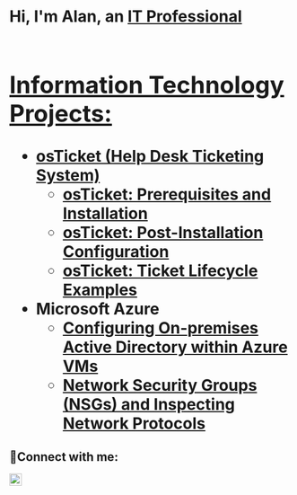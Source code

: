 <h1>Hi, I'm Alan, an <a href="https://www.linkedin.com/in/alan-malone-95a0221a1?lipi=urn%3Ali%3Apage%3Ad_flagship3_profile_view_base_contact_details%3BJLOaBvAESxOaQZFVCJ%2FU7g%3D%3D">IT Professional<h1>

<h2> Information Technology Projects:</h2>

- <b>osTicket (Help Desk Ticketing System)</b>
  - [osTicket: Prerequisites and Installation](https://github.com/newdude1972/osticket-prereqs)
  - [osTicket: Post-Installation Configuration](https://github.com/newdude1972/post-install-config)
  - [osTicket: Ticket Lifecycle Examples](https://github.com/newdude1972/ticket-lifecycle)
- <b>Microsoft Azure</b>
  - [Configuring On-premises Active Directory within Azure VMs](https://github.com/newdude1972/configure-ad)
  - [Network Security Groups (NSGs) and Inspecting Network Protocols](https://github.com/newdude1972/azure-network-protocols)

<h2>🤳Connect with me:</h2>


[<img align="left" alt="Alan | LinkedIn" width="22px" src="https://cdn.jsdelivr.net/npm/simple-icons@v3/icons/linkedin.svg" />][linkedin]


[linkedin]: https://www.linkedin.com/in/alan-malone-95a0221a1?lipi=urn%3Ali%3Apage%3Ad_flagship3_profile_view_base_contact_details%3BJLOaBvAESxOaQZFVCJ%2FU7g%3D%3D
